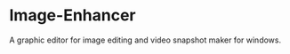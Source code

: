 Image-Enhancer
==============

A graphic editor for image editing and video snapshot maker for windows.
